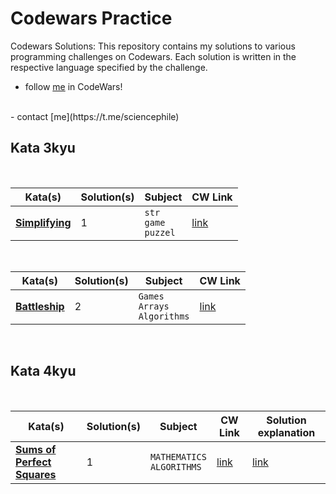 # Codewars Practice
Codewars Solutions: This repository contains my solutions to various 
programming challenges on Codewars. Each solution is written in the respective 
language specified by the challenge.

- follow [me](https://www.codewars.com/users/Fyo%20saadati) in CodeWars!
<br>
- contact [me](https://t.me/sciencephile)
<br>


## Kata 3kyu

<br>

| Kata(s)                                       | Solution(s) | Subject                 | CW Link                                                        |
| --------------------------------------------- | ----------- | ----------------------- | -------------------------------------------------------------- |
| [**Simplifying**](python/3kyu/Simplifying.py) | 1           | `str`<br> `game`<br>`puzzel` | [link](https://www.codewars.com/kata/57f2b753e3b78621da0020e8) |


<br>

| Kata(s)                                       | Solution(s) | Subject                 | CW Link                                                        |
| --------------------------------------------- | ----------- | ----------------------- | -------------------------------------------------------------- |
| [**Battleship**](python/3kyu/Battleship.py) | 2           | `Games` <br>`Arrays`<br> `Algorithms` | [link](https://www.codewars.com/kata/52bb6539a4cf1b12d90005b7) |


<br>

## Kata 4kyu

<br>

| Kata(s)                                                               | Solution(s) | Subject                     | CW Link                                                        | Solution explanation|
| --------------------------------------------------------------------- | ----------- | --------------------------- | -------------------------------------------------------------- |-------|
| [**Sums of Perfect Squares**](python/4kyu/sums_of_perfect_squares.py) | 1           | `MATHEMATICS`<br> `ALGORITHMS` | [link](https://www.codewars.com/kata/5a3af5b1ee1aaeabfe000084) | [link](python/4kyu/sums_of_perfect_squares.md)


<br>
